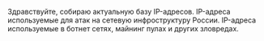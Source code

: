 Здравствуйте, собираю актуальную базу IP-адресов.
IP-адреса используемые для атак на сетевую инфроструктуру России.
IP-адреса используемые в ботнет сетях, майнинг пулах и других зловредах.
